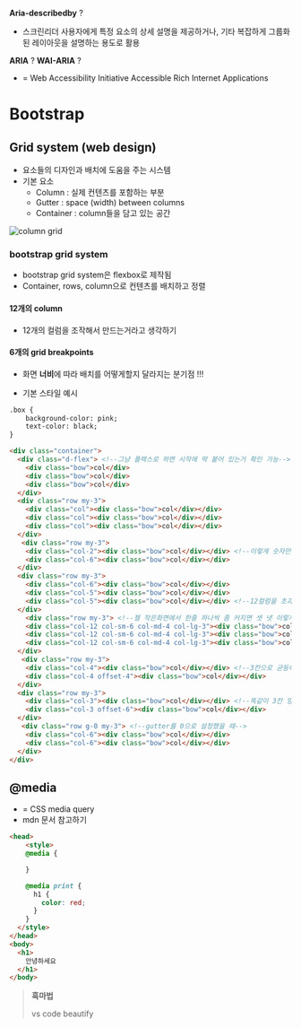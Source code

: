 **Aria-describedby** ?

+ 스크린리더 사용자에게 특정 요소의 상세 설명을 제공하거나, 기타 복잡하게 그룹화된 레이아웃을 설명하는 용도로 활용

**ARIA** ? **WAI-ARIA** ?

+ = Web Accessibility Initiative Accessible Rich Internet Applications



# Bootstrap

## Grid system (web design)

+ 요소들의 디자인과 배치에 도움을 주는 시스템 
+ 기본 요소 
  + Column : 실제 컨텐츠를 포함하는 부분 
  + Gutter : space (width) between columns
  + Container : column들을 담고 있는 공간 

![column grid](https://miro.medium.com/max/1400/1*1nOZBG-lZSgQ84Mv5vlV7A.png)



### bootstrap grid system

+ bootstrap grid system은 flexbox로 제작됨 
+ Container, rows, column으로 컨텐츠를 배치하고 정렬 



#### 12개의 column

+ 12개의 컬럼을 조작해서 만드는거라고 생각하기 

#### 6개의 grid breakpoints

+ 화면 **너비**에 따라 배치를 어떻게할지 달라지는 분기점 !!! 

+ 기본 스타일 예시 

```html
.box {
	background-color: pink;
	text-color: black;
}
```

```html
<div class="container">
  <div class="d-flex"> <!--그냥 플렉스로 하면 시작에 딱 붙어 있는거 확인 가능-->
   	<div class="bow">col</div>
    <div class="bow">col</div>
    <div class="bow">col</div>
  </div>
  <div class="row my-3">
    <div class="col"><div class="bow">col</div></div>
    <div class="col"><div class="bow">col</div></div>
    <div class="col"><div class="bow">col</div></div>
  </div>
   <div class="row my-3">
    <div class="col-2"><div class="bow">col</div></div> <!--이렇게 숫자만 넣어줘도 알아서 공간 나눠준다--> 
    <div class="col-6"><div class="bow">col</div></div>
  </div>
  <div class="row my-3">
    <div class="col-6"><div class="bow">col</div></div> 
    <div class="col-5"><div class="bow">col</div></div>
    <div class="col-5"><div class="bow">col</div></div> <!--12컬럼을 초과하는 경우 아랫줄로 내려가버린다 like wrap-->   
  </div>
    <div class="row my-3"> <!--젤 작은화면에서 한줄 하나씩 좀 커지면 셋 넷 이렇게 늘어나는거-->
    <div class="col-12 col-sm-6 col-md-4 col-lg-3"><div class="bow">col</div></div>
    <div class="col-12 col-sm-6 col-md-4 col-lg-3"><div class="bow">col</div></div>
    <div class="col-12 col-sm-6 col-md-4 col-lg-3"><div class="bow">col</div></div>
  </div>
   <div class="row my-3">
    <div class="col-4"><div class="bow">col</div></div> <!--3칸으로 균등하게 나누는데 가운데 4칸은 비운다-->
    <div class="col-4 offset-4"><div class="bow">col</div></div> 
  </div>
  <div class="row my-3">
    <div class="col-3"><div class="bow">col</div></div> <!--똑같이 3칸 양 끝에 두고 가운데 6칸 비우기-->
    <div class="col-3 offset-6"><div class="bow">col</div></div> 
  </div>
   <div class="row g-0 my-3"> <!--gutter를 0으로 설정했을 때-->
    <div class="col-6"><div class="bow">col</div></div>
    <div class="col-6"><div class="bow">col</div></div> 
  </div>
</div>
```



## @media

+ = CSS media query
+ mdn 문서 참고하기 

```html
<head>
	<style>
    @media {

    }

    @media print {
      h1 {
        color: red;
      }
    }
  </style>
</head>
<body>
  <h1>
    안녕하세요
  </h1>
</body>
```



> **흑마법**
>
> vs code beautify

